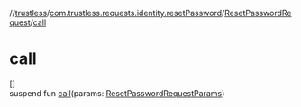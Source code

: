 //[trustless](../../../index.md)/[com.trustless.requests.identity.resetPassword](../index.md)/[ResetPasswordRequest](index.md)/[call](call.md)

# call

[]\
suspend fun [call](call.md)(params: [ResetPasswordRequestParams](../-reset-password-request-params/index.md))
